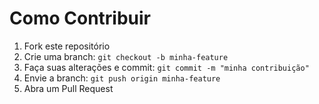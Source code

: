 # Como Contribuir

1. Fork este repositório
2. Crie uma branch: `git checkout -b minha-feature`
3. Faça suas alterações e commit: `git commit -m "minha contribuição"`
4. Envie a branch: `git push origin minha-feature`
5. Abra um Pull Request
